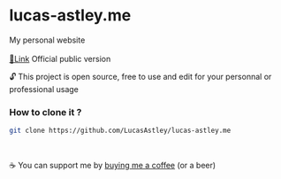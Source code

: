 # lucas-astley.me
My personal website
<br>
<br>
[📎Link](https://lucas-astley.me) Official public version
<br>

🔓 This project is open source, free to use and edit for your personnal or professional usage

### How to clone it ?
```sh
git clone https://github.com/LucasAstley/lucas-astley.me
```
<br>

☕ You can support me by [buying me a coffee](https://www.buymeacoffee.com/lucasastley) (or a beer)
